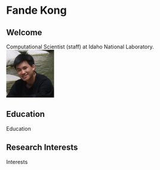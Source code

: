 Fande Kong
==============

Welcome
-----------
Computational Scientist (staff) at Idaho National Laboratory.
![](./pics/head.png)

Education
-----------

Education

Research Interests
--------------------
Interests
